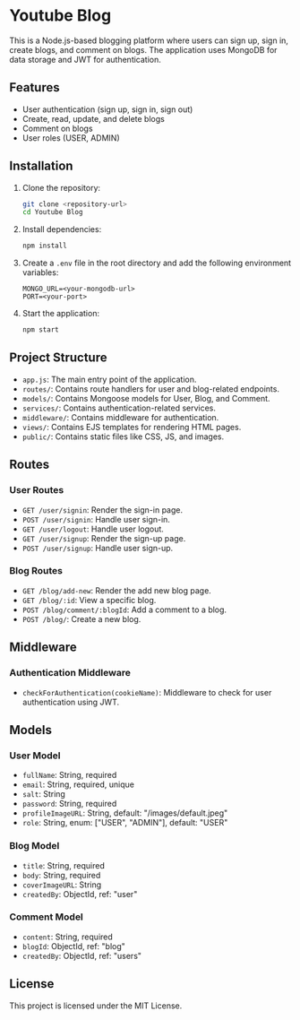 # Youtube Blog

This is a Node.js-based blogging platform where users can sign up, sign in, create blogs, and comment on blogs. The application uses MongoDB for data storage and JWT for authentication.

## Features

- User authentication (sign up, sign in, sign out)
- Create, read, update, and delete blogs
- Comment on blogs
- User roles (USER, ADMIN)

## Installation

1. Clone the repository:
    ```sh
    git clone <repository-url>
    cd Youtube Blog
    ```

2. Install dependencies:
    ```sh
    npm install
    ```

3. Create a `.env` file in the root directory and add the following environment variables:
    ```env
    MONGO_URL=<your-mongodb-url>
    PORT=<your-port>
    ```

4. Start the application:
    ```sh
    npm start
    ```

## Project Structure

- `app.js`: The main entry point of the application.
- `routes/`: Contains route handlers for user and blog-related endpoints.
- `models/`: Contains Mongoose models for User, Blog, and Comment.
- `services/`: Contains authentication-related services.
- `middleware/`: Contains middleware for authentication.
- `views/`: Contains EJS templates for rendering HTML pages.
- `public/`: Contains static files like CSS, JS, and images.

## Routes

### User Routes

- `GET /user/signin`: Render the sign-in page.
- `POST /user/signin`: Handle user sign-in.
- `GET /user/logout`: Handle user logout.
- `GET /user/signup`: Render the sign-up page.
- `POST /user/signup`: Handle user sign-up.

### Blog Routes

- `GET /blog/add-new`: Render the add new blog page.
- `GET /blog/:id`: View a specific blog.
- `POST /blog/comment/:blogId`: Add a comment to a blog.
- `POST /blog/`: Create a new blog.

## Middleware

### Authentication Middleware

- `checkForAuthentication(cookieName)`: Middleware to check for user authentication using JWT.

## Models

### User Model

- `fullName`: String, required
- `email`: String, required, unique
- `salt`: String
- `password`: String, required
- `profileImageURL`: String, default: "/images/default.jpeg"
- `role`: String, enum: ["USER", "ADMIN"], default: "USER"

### Blog Model

- `title`: String, required
- `body`: String, required
- `coverImageURL`: String
- `createdBy`: ObjectId, ref: "user"

### Comment Model

- `content`: String, required
- `blogId`: ObjectId, ref: "blog"
- `createdBy`: ObjectId, ref: "users"

## License

This project is licensed under the MIT License.
